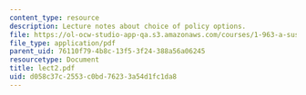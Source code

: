 ```yaml
---
content_type: resource
description: Lecture notes about choice of policy options.
file: https://ol-ocw-studio-app-qa.s3.amazonaws.com/courses/1-963-a-sustainable-transportation-plan-for-mit-spring-2007/d058c37c2553c0bd76233a54d1fc1da8_lect2.pdf
file_type: application/pdf
parent_uid: 76110f79-4b8c-13f5-3f24-388a56a06245
resourcetype: Document
title: lect2.pdf
uid: d058c37c-2553-c0bd-7623-3a54d1fc1da8
---
```

